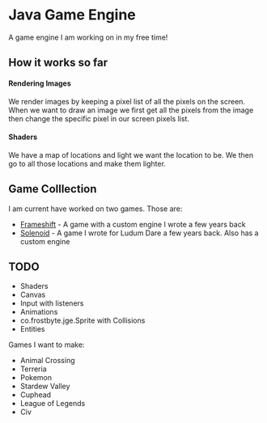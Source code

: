 # Java Game Engine
A game engine I am working on in my free time!

## How it works so far
#### Rendering Images
We render images by keeping a pixel list of all the pixels on the screen. When we want to draw an image we first get all the pixels from the image then change the specific pixel in our screen pixels list. 

#### Shaders
We have a map of locations and light we want the location to be. We then go to all those locations and make them lighter.

## Game Colllection
I am current have worked on two games. Those are:
- [Frameshift](https://github.com/Avery246813579/Frameshift) - A game with a custom engine I wrote a few years back
- [Solenoid](https://github.com/Avery246813579/Solenoid) - A game I wrote for Ludum Dare a few years back. Also has a custom engine

## TODO 
- Shaders
- Canvas
- Input with listeners
- Animations
- co.frostbyte.jge.Sprite with Collisions
- Entities

Games I want to make: 
- Animal Crossing
- Terreria 
- Pokemon
- Stardew Valley
- Cuphead
- League of Legends 
- Civ